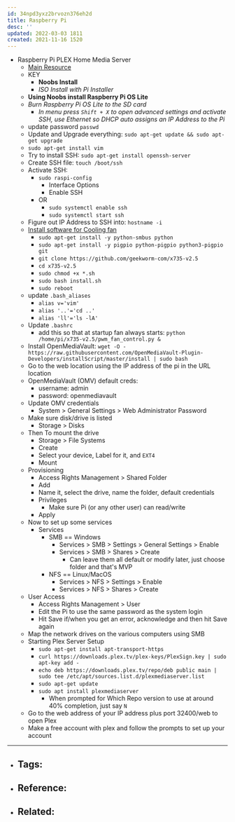 ```yaml
---
id: 34npd3yxz2brvozn376eh2d
title: Raspberry Pi
desc: ''
updated: 2022-03-03 1811
created: 2021-11-16 1520
---
```



- Raspberry Pi PLEX Home Media Server
  - [Main Resource](https://youtu.be/gyMpI8csWis)
  - KEY
    - **Noobs Install**
    - _ISO Install with Pi Installer_
  - **Using Noobs install Raspberry Pi OS Lite**
  - _Burn Raspberry Pi OS Lite to the SD card_
    - _In menu press `Shift + X` to open advanced settings and activate SSH, use Ethernet so DHCP auto assigns an IP Address to the Pi_
  - update password `passwd`
  - Update and Upgrade everything: `sudo apt-get update && sudo apt-get upgrade`
  - `sudo apt-get install vim`
  - Try to install SSH: `sudo apt-get install openssh-server`
  - Create SSH file: `touch /boot/ssh`
  - Activate SSH: 
    - `sudo raspi-config`
      - Interface Options
      - Enable SSH
    - OR
      - `sudo systemctl enable ssh`
      - `sudo systemctl start ssh`
  - Figure out IP Address to SSH into: `hostname -i`
  - [Install software for Cooling fan](https://wiki.geekworm.com/X735_V2.5_Software)
    - `sudo apt-get install -y python-smbus python`
    - `sudo apt-get install -y pigpio python-pigpio python3-pigpio git`
    - `git clone https://github.com/geekworm-com/x735-v2.5`
    - `cd x735-v2.5`
    - `sudo chmod +x *.sh`
    - `sudo bash install.sh`
    - `sudo reboot`
  - update `.bash_aliases`
    - `alias v='vim'`
    - `alias '..'='cd ..'`
    - `alias 'll'='ls -lA'`
  - Update `.bashrc`
    - add this so that at startup fan always starts: `python /home/pi/x735-v2.5/pwm_fan_control.py &`
  - Install OpenMediaVault: `wget -O - https://raw.githubusercontent.com/OpenMediaVault-Plugin-Developers/installScript/master/install | sudo bash`
  - Go to the web location using the IP address of the pi in the URL location
  - OpenMediaVault (OMV) default creds:
    - username: admin
    - password: openmediavault
  - Update OMV credentials
    - System > General Settings > Web Administrator Password	
  - Make sure disk/drive is listed
    - Storage > Disks
  - Then To mount the drive
    - Storage > File Systems
    - Create
    - Select your device, Label for it, and `EXT4`
    - Mount
  - Provisioning
    - Access Rights Management > Shared Folder
    - Add
    - Name it, select the drive, name the folder, default credentials
    - Privileges
      - Make sure Pi (or any other user) can read/write
    - Apply
  - Now to set up some services
    - Services
      - SMB == Windows
        - Services > SMB > Settings > General Settings > Enable
        - Services > SMB > Shares > Create
          - Can leave them all default or modify later, just choose folder and that's MVP
      - NFS == Linux/MacOS
        - Services > NFS > Settings > Enable
        - Services > NFS > Shares > Create
  - User Access
    - Access Rights Management > User
    - Edit the Pi to use the same password as the system login
    - Hit Save if/when you get an error, acknowledge and then hit Save again
  - Map the network drives on the various computers using SMB
  - Starting Plex Server Setup
    - `sudo apt-get install apt-transport-https`
    - `curl https://downloads.plex.tv/plex-keys/PlexSign.key | sudo apt-key add -`
    - `echo deb https://downloads.plex.tv/repo/deb public main | sudo tee /etc/apt/sources.list.d/plexmediaserver.list`
    - `sudo apt-get update`
    - `sudo apt install plexmediaserver`
      - When prompted for Which Repo version to use at around 40% completion, just say `N`
  - Go to the web address of your IP address plus port 32400/web to open Plex
  - Make a free account with plex and follow the prompts to set up your account

---

- Tags: 
  -
- Reference:
  -
- Related:
  -

